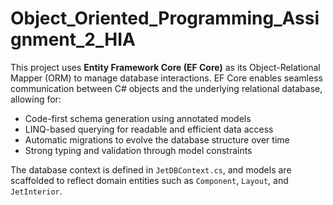 # Object_Oriented_Programming_Assignment_2_HIA

This project uses **Entity Framework Core (EF Core)** as its Object-Relational Mapper (ORM) to manage database interactions. EF Core enables seamless communication between C# objects and the underlying relational database, allowing for:

- Code-first schema generation using annotated models
- LINQ-based querying for readable and efficient data access
- Automatic migrations to evolve the database structure over time
- Strong typing and validation through model constraints

The database context is defined in `JetDBContext.cs`, and models are scaffolded to reflect domain entities such as `Component`, `Layout`, and `JetInterior`.